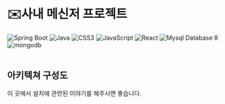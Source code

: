 # ✉️사내 메신저 프로젝트

![Spring Boot](https://img.shields.io/badge/Spring%20Boot-6DB33F?style=for-the-badge&logo=springboot&logoColor=white)  ![Java](https://img.shields.io/badge/JAVA-000?style=for-the-badge&logo=java&logoColor=white) ![CSS3](https://img.shields.io/badge/css3-000?style=for-the-badge&logo=css3&logoColor=white) ![JavaScript](https://img.shields.io/badge/javascript-000?style=for-the-badge&logo=javascript&logoColor=white) ![React](https://img.shields.io/badge/React-61DAFB?style=for-the-badge) ![Mysql Database 8](https://img.shields.io/badge/MySql-F80000?style=for-the-badge) ![mongodb](https://img.shields.io/badge/mongodb-47A248?style=for-the-badge&logo=mongodb&logoColor=white)  
<br>


## 아키텍쳐 구성도

이 곳에서 설치에 관련된 이야기를 해주시면 좋습니다.

